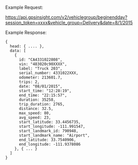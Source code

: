 Example Request:

https://api.gpsinsight.com/v2/vehiclegroup/beginendday?session_token=xxxx&vehicle_group=Delivery&date=8/1/2015

Example Response:

    {
      head: { .... },
      data: [
        {
          id: "CA4331022808",
          vin: "483020c90XXXX",
          label: "Truck 203",
          serial_number: 4331022XXX,
          odometer: 213601.7,
          trips: 2,
          date: "08/01/2015",
          start_time: "12:28:19",
          end_time: "22:15:57",
          duration: 35258,
          trip_duration: 2765,
          distance: 32.5,
          max_speed: 80,
          avg_speed: 23,
          start_latitude: 33.4456735,
          start_longitude: -111.991547,
          start_landmark_id: 790948,
          start_landmark_name: "Airport",
          end_latitude: 33.7540906,
          end_longitude: -111.9378086
        }, { ... }
      ]
    }

